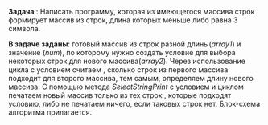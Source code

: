 **Задача** : Написать программу, которая из имеющегося массива строк формирует массив из строк, длина которых меньше либо равна 3 символа.

**В задаче заданы**: готовый массив из строк разной длины(*array1*) и значение (*num*), по которому нужно создать условие для выбора некоторых строк для нового массива(*array2*). Через использование цикла с условием считаем , сколько строк из первого массива подходит для второго массива, тем самым, определяем длину нового массива. С помощью метода *SelectStringPrint* с условием  и циклом печатаем новый массив только из тех строк , которые подходят условию, либо не печатаем ничего, если таковых строк нет. Блок-схема алгоритма прилагается.
